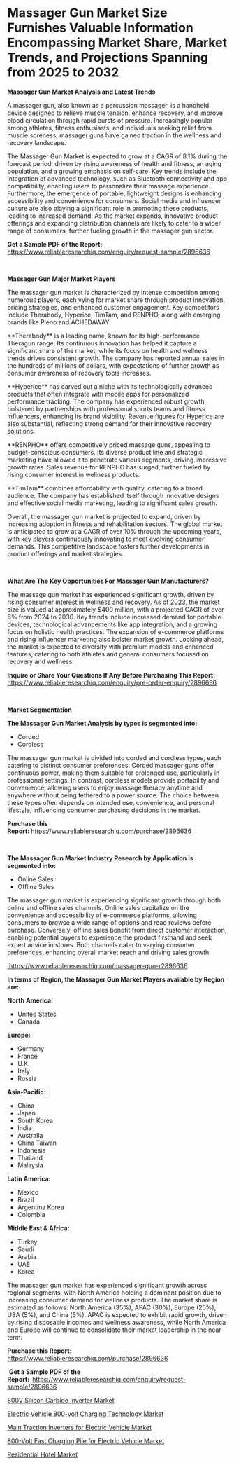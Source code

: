 <p><h1>Massager Gun Market Size Furnishes Valuable Information Encompassing Market Share, Market Trends, and Projections Spanning from 2025 to 2032</h1></p><p><strong>Massager Gun Market Analysis and Latest Trends</strong></p>
<p><p>A massager gun, also known as a percussion massager, is a handheld device designed to relieve muscle tension, enhance recovery, and improve blood circulation through rapid bursts of pressure. Increasingly popular among athletes, fitness enthusiasts, and individuals seeking relief from muscle soreness, massager guns have gained traction in the wellness and recovery landscape.</p><p>The Massager Gun Market is expected to grow at a CAGR of 8.1% during the forecast period, driven by rising awareness of health and fitness, an aging population, and a growing emphasis on self-care. Key trends include the integration of advanced technology, such as Bluetooth connectivity and app compatibility, enabling users to personalize their massage experience. Furthermore, the emergence of portable, lightweight designs is enhancing accessibility and convenience for consumers. Social media and influencer culture are also playing a significant role in promoting these products, leading to increased demand. As the market expands, innovative product offerings and expanding distribution channels are likely to cater to a wider range of consumers, further fueling growth in the massager gun sector.</p></p>
<p><strong>Get a Sample PDF of the Report:&nbsp;</strong> <a href="https://www.reliableresearchiq.com/enquiry/request-sample/2896636?utm_campaign=1140&utm_medium=2&utm_source=Github&utm_content=ia&utm_term=15032025&utm_id=massager-gun">https://www.reliableresearchiq.com/enquiry/request-sample/2896636</a></p>
<p>&nbsp;</p>
<p><strong>Massager Gun Major Market Players</strong></p>
<p><p>The massager gun market is characterized by intense competition among numerous players, each vying for market share through product innovation, pricing strategies, and enhanced customer engagement. Key competitors include Therabody, Hyperice, TimTam, and RENPHO, along with emerging brands like Pleno and ACHEDAWAY.</p><p>**Therabody** is a leading name, known for its high-performance Theragun range. Its continuous innovation has helped it capture a significant share of the market, while its focus on health and wellness trends drives consistent growth. The company has reported annual sales in the hundreds of millions of dollars, with expectations of further growth as consumer awareness of recovery tools increases.</p><p>**Hyperice** has carved out a niche with its technologically advanced products that often integrate with mobile apps for personalized performance tracking. The company has experienced robust growth, bolstered by partnerships with professional sports teams and fitness influencers, enhancing its brand visibility. Revenue figures for Hyperice are also substantial, reflecting strong demand for their innovative recovery solutions.</p><p>**RENPHO** offers competitively priced massage guns, appealing to budget-conscious consumers. Its diverse product line and strategic marketing have allowed it to penetrate various segments, driving impressive growth rates. Sales revenue for RENPHO has surged, further fueled by rising consumer interest in wellness products.</p><p>**TimTam** combines affordability with quality, catering to a broad audience. The company has established itself through innovative designs and effective social media marketing, leading to significant sales growth.</p><p>Overall, the massager gun market is projected to expand, driven by increasing adoption in fitness and rehabilitation sectors. The global market is anticipated to grow at a CAGR of over 10% through the upcoming years, with key players continuously innovating to meet evolving consumer demands. This competitive landscape fosters further developments in product offerings and market strategies.</p></p>
<p>&nbsp;</p>
<p><strong>What Are The Key Opportunities For Massager Gun Manufacturers?</strong></p>
<p><p>The massage gun market has experienced significant growth, driven by rising consumer interest in wellness and recovery. As of 2023, the market size is valued at approximately $400 million, with a projected CAGR of over 6% from 2024 to 2030. Key trends include increased demand for portable devices, technological advancements like app integration, and a growing focus on holistic health practices. The expansion of e-commerce platforms and rising influencer marketing also bolster market growth. Looking ahead, the market is expected to diversify with premium models and enhanced features, catering to both athletes and general consumers focused on recovery and wellness.</p></p>
<p><strong>Inquire or Share Your Questions If Any Before Purchasing This Report:</strong> <a href="https://www.reliableresearchiq.com/enquiry/pre-order-enquiry/2896636?utm_campaign=1140&utm_medium=2&utm_source=Github&utm_content=ia&utm_term=15032025&utm_id=massager-gun">https://www.reliableresearchiq.com/enquiry/pre-order-enquiry/2896636</a></p>
<p>&nbsp;</p>
<p><strong>Market Segmentation</strong></p>
<p><strong>The Massager Gun Market Analysis by types is segmented into:</strong></p>
<p><ul><li>Corded</li><li>Cordless</li></ul></p>
<p><p>The massager gun market is divided into corded and cordless types, each catering to distinct consumer preferences. Corded massager guns offer continuous power, making them suitable for prolonged use, particularly in professional settings. In contrast, cordless models provide portability and convenience, allowing users to enjoy massage therapy anytime and anywhere without being tethered to a power source. The choice between these types often depends on intended use, convenience, and personal lifestyle, influencing consumer purchasing decisions in the market.</p></p>
<p><strong>Purchase this Report:&nbsp;</strong><a href="https://www.reliableresearchiq.com/purchase/2896636?utm_campaign=1140&utm_medium=2&utm_source=Github&utm_content=ia&utm_term=15032025&utm_id=massager-gun">https://www.reliableresearchiq.com/purchase/2896636</a></p>
<p>&nbsp;</p>
<p><strong>The Massager Gun Market Industry Research by Application is segmented into:</strong></p>
<p><ul><li>Online Sales</li><li>Offline Sales</li></ul></p>
<p><p>The massager gun market is experiencing significant growth through both online and offline sales channels. Online sales capitalize on the convenience and accessibility of e-commerce platforms, allowing consumers to browse a wide range of options and read reviews before purchase. Conversely, offline sales benefit from direct customer interaction, enabling potential buyers to experience the product firsthand and seek expert advice in stores. Both channels cater to varying consumer preferences, enhancing overall market reach and driving sales growth.</p></p>
<p><a href="https://www.reliableresearchiq.com/massager-gun-r2896636?utm_campaign=1140&utm_medium=2&utm_source=Github&utm_content=ia&utm_term=15032025&utm_id=massager-gun">&nbsp;https://www.reliableresearchiq.com/massager-gun-r2896636</a></p>
<p><strong>In terms of Region, the Massager Gun Market Players available by Region are:</strong></p>
<p>
    <p> <strong> North America: </strong>
        <ul>
            <li>United States</li>
            <li>Canada</li>
        </ul>
        </p> 
    <p> <strong> Europe: </strong>
        <ul>
            <li>Germany</li>
            <li>France</li>
            <li>U.K.</li>
            <li>Italy</li>
            <li>Russia</li>
        </ul>
        </p> 
    <p> <strong> Asia-Pacific: </strong>
        <ul>
            <li>China</li>
            <li>Japan</li>
            <li>South Korea</li>
            <li>India</li>
            <li>Australia</li>
            <li>China Taiwan</li>
            <li>Indonesia</li>
            <li>Thailand</li>
            <li>Malaysia</li>
        </ul>
        </p> 
    <p> <strong> Latin America: </strong>
        <ul>
            <li>Mexico</li>
            <li>Brazil</li>
            <li>Argentina Korea</li>
            <li>Colombia</li>
        </ul>
        </p> 
    <p> <strong> Middle East & Africa: </strong>
        <ul>
            <li>Turkey</li>
            <li>Saudi</li>
            <li>Arabia</li>
            <li>UAE</li>
            <li>Korea</li>
        </ul>
    </p>
    </p>
<p><p>The massager gun market has experienced significant growth across regional segments, with North America holding a dominant position due to increasing consumer demand for wellness products. The market share is estimated as follows: North America (35%), APAC (30%), Europe (25%), USA (5%), and China (5%). APAC is expected to exhibit rapid growth, driven by rising disposable incomes and wellness awareness, while North America and Europe will continue to consolidate their market leadership in the near term.</p></p>
<p><strong>Purchase this Report: </strong><a href="https://www.reliableresearchiq.com/purchase/2896636?utm_campaign=1140&utm_medium=2&utm_source=Github&utm_content=ia&utm_term=15032025&utm_id=massager-gun">https://www.reliableresearchiq.com/purchase/2896636</a></p>
<p>&nbsp;<strong>Get a Sample PDF of the Report:&nbsp;&nbsp;</strong><a href="https://www.reliableresearchiq.com/enquiry/request-sample/2896636?utm_campaign=1140&utm_medium=2&utm_source=Github&utm_content=ia&utm_term=15032025&utm_id=massager-gun">https://www.reliableresearchiq.com/enquiry/request-sample/2896636</a></p>
<p><strong></strong></p>
<p><p><a href="https://github.com/toghojbeinta/Market-Research-Report-List-1/blob/main/800v-silicon-carbide-inverter-market.md?utm_campaign=1140&utm_medium=2&utm_source=Github&utm_content=ia&utm_term=15032025&utm_id=massager-gun">800V Silicon Carbide Inverter Market</a></p><p><a href="https://github.com/jaspartatin/Market-Research-Report-List-1/blob/main/electric-vehicle-800-volt-charging-technology-market.md?utm_campaign=1140&utm_medium=2&utm_source=Github&utm_content=ia&utm_term=15032025&utm_id=massager-gun">Electric Vehicle 800-volt Charging Technology Market</a></p><p><a href="https://github.com/alefermeivys/Market-Research-Report-List-1/blob/main/main-traction-inverters-for-electric-vehicle-market.md?utm_campaign=1140&utm_medium=2&utm_source=Github&utm_content=ia&utm_term=15032025&utm_id=massager-gun">Main Traction Inverters for Electric Vehicle Market</a></p><p><a href="https://github.com/jullselai/Market-Research-Report-List-1/blob/main/800-volt-fast-charging-pile-for-electric-vehicle-market.md?utm_campaign=1140&utm_medium=2&utm_source=Github&utm_content=ia&utm_term=15032025&utm_id=massager-gun">800-Volt Fast Charging Pile for Electric Vehicle Market</a></p><p><a href="https://github.com/kluviabolofo/Market-Research-Report-List-1/blob/main/residential-hotel-market.md?utm_campaign=1140&utm_medium=2&utm_source=Github&utm_content=ia&utm_term=15032025&utm_id=massager-gun">Residential Hotel Market</a></p></p>